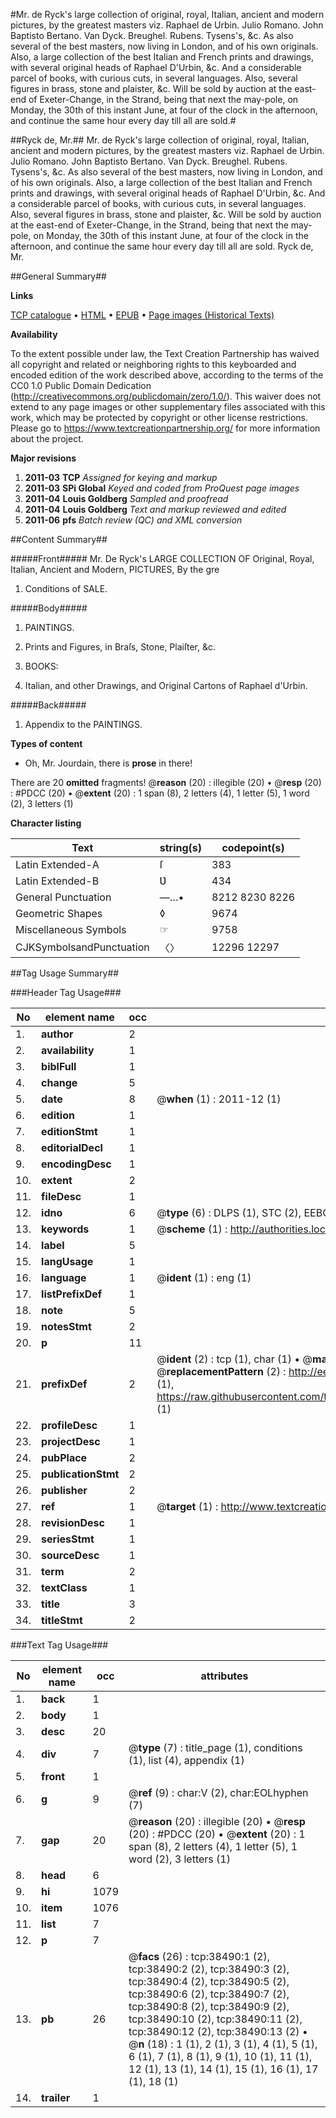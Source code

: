 #Mr. de Ryck's large collection of original, royal, Italian, ancient and modern pictures, by the greatest masters viz. Raphael de Urbin. Julio Romano. John Baptisto Bertano. Van Dyck. Breughel. Rubens. Tysens's, &c. As also several of the best masters, now living in London, and of his own originals. Also, a large collection of the best Italian and French prints and drawings, with several original heads of Raphael D'Urbin, &c. And a considerable parcel of books, with curious cuts, in several languages. Also, several figures in brass, stone and plaister, &c. Will be sold by auction at the east-end of Exeter-Change, in the Strand, being that next the may-pole, on Monday, the 30th of this instant June, at four of the clock in the afternoon, and continue the same hour every day till all are sold.#

##Ryck de, Mr.##
Mr. de Ryck's large collection of original, royal, Italian, ancient and modern pictures, by the greatest masters viz. Raphael de Urbin. Julio Romano. John Baptisto Bertano. Van Dyck. Breughel. Rubens. Tysens's, &c. As also several of the best masters, now living in London, and of his own originals. Also, a large collection of the best Italian and French prints and drawings, with several original heads of Raphael D'Urbin, &c. And a considerable parcel of books, with curious cuts, in several languages. Also, several figures in brass, stone and plaister, &c. Will be sold by auction at the east-end of Exeter-Change, in the Strand, being that next the may-pole, on Monday, the 30th of this instant June, at four of the clock in the afternoon, and continue the same hour every day till all are sold.
Ryck de, Mr.

##General Summary##

**Links**

[TCP catalogue](http://www.ota.ox.ac.uk/tcp/)  • 
[HTML](http://tei.it.ox.ac.uk/tcp/Texts-HTML/free/A58/A58008.html)  • 
[EPUB](http://tei.it.ox.ac.uk/tcp/Texts-EPUB/free/A58/A58008.epub) • 
[Page images (Historical Texts)](https://historicaltexts.jisc.ac.uk/eebo-99834011e)

**Availability**

To the extent possible under law, the Text Creation Partnership has waived all copyright and related or neighboring rights to this keyboarded and encoded edition of the work described above, according to the terms of the CC0 1.0 Public Domain Dedication (http://creativecommons.org/publicdomain/zero/1.0/). This waiver does not extend to any page images or other supplementary files associated with this work, which may be protected by copyright or other license restrictions. Please go to https://www.textcreationpartnership.org/ for more information about the project.

**Major revisions**

1. __2011-03__ __TCP__ *Assigned for keying and markup*
1. __2011-03__ __SPi Global__ *Keyed and coded from ProQuest page images*
1. __2011-04__ __Louis Goldberg__ *Sampled and proofread*
1. __2011-04__ __Louis Goldberg__ *Text and markup reviewed and edited*
1. __2011-06__ __pfs__ *Batch review (QC) and XML conversion*

##Content Summary##

#####Front#####
Mr. De Ryck's LARGE COLLECTION OF Original, Royal, Italian, Ancient and Modern, PICTURES, By the gre
1. Conditions of SALE.

#####Body#####

1. PAINTINGS.

1. Prints and Figures, in Braſs, Stone, Plaiſter, &c.

1. BOOKS:

1. Italian, and other Drawings, and Original Cartons of Raphael d'Urbin.

#####Back#####

1. Appendix to the PAINTINGS.

**Types of content**

  * Oh, Mr. Jourdain, there is **prose** in there!

There are 20 **omitted** fragments! 
 @__reason__ (20) : illegible (20)  •  @__resp__ (20) : #PDCC (20)  •  @__extent__ (20) : 1 span (8), 2 letters (4), 1 letter (5), 1 word (2), 3 letters (1)

**Character listing**


|Text|string(s)|codepoint(s)|
|---|---|---|
|Latin Extended-A|ſ|383|
|Latin Extended-B|Ʋ|434|
|General Punctuation|—…•|8212 8230 8226|
|Geometric Shapes|◊|9674|
|Miscellaneous Symbols|☞|9758|
|CJKSymbolsandPunctuation|〈〉|12296 12297|

##Tag Usage Summary##

###Header Tag Usage###

|No|element name|occ|attributes|
|---|---|---|---|
|1.|__author__|2||
|2.|__availability__|1||
|3.|__biblFull__|1||
|4.|__change__|5||
|5.|__date__|8| @__when__ (1) : 2011-12 (1)|
|6.|__edition__|1||
|7.|__editionStmt__|1||
|8.|__editorialDecl__|1||
|9.|__encodingDesc__|1||
|10.|__extent__|2||
|11.|__fileDesc__|1||
|12.|__idno__|6| @__type__ (6) : DLPS (1), STC (2), EEBO-CITATION (1), PROQUEST (1), VID (1)|
|13.|__keywords__|1| @__scheme__ (1) : http://authorities.loc.gov/ (1)|
|14.|__label__|5||
|15.|__langUsage__|1||
|16.|__language__|1| @__ident__ (1) : eng (1)|
|17.|__listPrefixDef__|1||
|18.|__note__|5||
|19.|__notesStmt__|2||
|20.|__p__|11||
|21.|__prefixDef__|2| @__ident__ (2) : tcp (1), char (1)  •  @__matchPattern__ (2) : ([0-9\-]+):([0-9IVX]+) (1), (.+) (1)  •  @__replacementPattern__ (2) : http://eebo.chadwyck.com/downloadtiff?vid=$1&page=$2 (1), https://raw.githubusercontent.com/textcreationpartnership/Texts/master/tcpchars.xml#$1 (1)|
|22.|__profileDesc__|1||
|23.|__projectDesc__|1||
|24.|__pubPlace__|2||
|25.|__publicationStmt__|2||
|26.|__publisher__|2||
|27.|__ref__|1| @__target__ (1) : http://www.textcreationpartnership.org/docs/. (1)|
|28.|__revisionDesc__|1||
|29.|__seriesStmt__|1||
|30.|__sourceDesc__|1||
|31.|__term__|2||
|32.|__textClass__|1||
|33.|__title__|3||
|34.|__titleStmt__|2||


###Text Tag Usage###

|No|element name|occ|attributes|
|---|---|---|---|
|1.|__back__|1||
|2.|__body__|1||
|3.|__desc__|20||
|4.|__div__|7| @__type__ (7) : title_page (1), conditions (1), list (4), appendix (1)|
|5.|__front__|1||
|6.|__g__|9| @__ref__ (9) : char:V (2), char:EOLhyphen (7)|
|7.|__gap__|20| @__reason__ (20) : illegible (20)  •  @__resp__ (20) : #PDCC (20)  •  @__extent__ (20) : 1 span (8), 2 letters (4), 1 letter (5), 1 word (2), 3 letters (1)|
|8.|__head__|6||
|9.|__hi__|1079||
|10.|__item__|1076||
|11.|__list__|7||
|12.|__p__|7||
|13.|__pb__|26| @__facs__ (26) : tcp:38490:1 (2), tcp:38490:2 (2), tcp:38490:3 (2), tcp:38490:4 (2), tcp:38490:5 (2), tcp:38490:6 (2), tcp:38490:7 (2), tcp:38490:8 (2), tcp:38490:9 (2), tcp:38490:10 (2), tcp:38490:11 (2), tcp:38490:12 (2), tcp:38490:13 (2)  •  @__n__ (18) : 1 (1), 2 (1), 3 (1), 4 (1), 5 (1), 6 (1), 7 (1), 8 (1), 9 (1), 10 (1), 11 (1), 12 (1), 13 (1), 14 (1), 15 (1), 16 (1), 17 (1), 18 (1)|
|14.|__trailer__|1||
